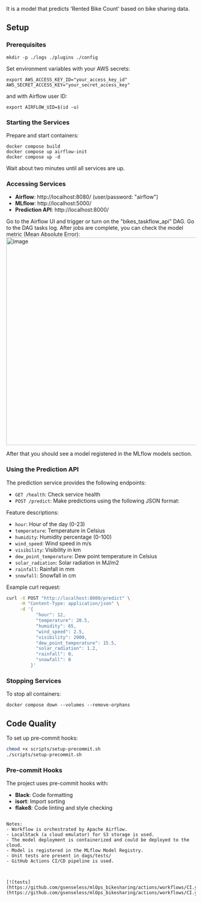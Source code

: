 It is a model that predicts 'Rented Bike Count' based on bike sharing data.

## Setup

### Prerequisites
```
mkdir -p ./logs ./plugins ./config
```
Set environment variables with your AWS secrets:
```
export AWS_ACCESS_KEY_ID="your_access_key_id" AWS_SECRET_ACCESS_KEY="your_secret_access_key"
```
and with Airflow user ID:
```
export AIRFLOW_UID=$(id -u)
```

### Starting the Services
Prepare and start containers:
```
docker compose build
docker compose up airflow-init
docker compose up -d
```
Wait about two minutes until all services are up.

### Accessing Services
- **Airflow**: http://localhost:8080/ (user/password: "airflow")
- **MLflow**: http://localhost:5000/
- **Prediction API**: http://localhost:8000/


Go to the Airflow UI and trigger or turn on the "bikes_taskflow_api" DAG. Go to the DAG tasks log. After jobs are complete, you can check the model metric (Mean Absolute Error):
<img width="1170" height="551" alt="image" src="https://github.com/user-attachments/assets/f6105c19-63dc-4ebc-bad8-7eca55ce9986" />

After that you should see a model registered in the MLflow models section.

### Using the Prediction API
The prediction service provides the following endpoints:
- `GET /health`: Check service health
- `POST /predict`: Make predictions using the following JSON format:

Feature descriptions:
- `hour`: Hour of the day (0-23)
- `temperature`: Temperature in Celsius
- `humidity`: Humidity percentage (0-100)
- `wind_speed`: Wind speed in m/s
- `visibility`: Visibility in km
- `dew_point_temperature`: Dew point temperature in Celsius
- `solar_radiation`: Solar radiation in MJ/m2
- `rainfall`: Rainfall in mm
- `snowfall`: Snowfall in cm

Example curl request:
```bash
curl -X POST "http://localhost:8000/predict" \
     -H "Content-Type: application/json" \
     -d '{
           "hour": 12,
           "temperature": 20.5,
           "humidity": 65,
           "wind_speed": 2.5,
           "visibility": 2000,
           "dew_point_temperature": 15.5,
           "solar_radiation": 1.2,
           "rainfall": 0,
           "snowfall": 0
         }'
```

### Stopping Services
To stop all containers:
```
docker compose down --volumes --remove-orphans
```

## Code Quality
To set up pre-commit hooks:
```bash
chmod +x scripts/setup-precommit.sh
./scripts/setup-precommit.sh
```
### Pre-commit Hooks
The project uses pre-commit hooks with:
- **Black**: Code formatting
- **isort**: Import sorting
- **flake8**: Code linting and style checking
```

Notes:
- Workflow is orchestrated by Apache Airflow.
- LocalStack (a cloud emulator) for S3 storage is used.
- The model deployment is containerized and could be deployed to the cloud.
- Model is registered in the MLflow Model Registry.
- Unit tests are present in dags/tests/
- GitHub Actions CI/CD pipeline is used.



[![tests](https://github.com/gsenseless/mlOps_bikesharing/actions/workflows/CI.yml/badge.svg)](https://github.com/gsenseless/mlOps_bikesharing/actions/workflows/CI.yml)
